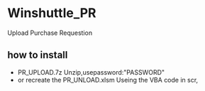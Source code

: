 # Winshuttle_PR
Upload Purchase Requestion
## how to install
* PR_UPLOAD.7z Unzip,usepassword:"PASSWORD"
* or recreate the PR_UNLOAD.xlsm Useing the VBA code in scr,
